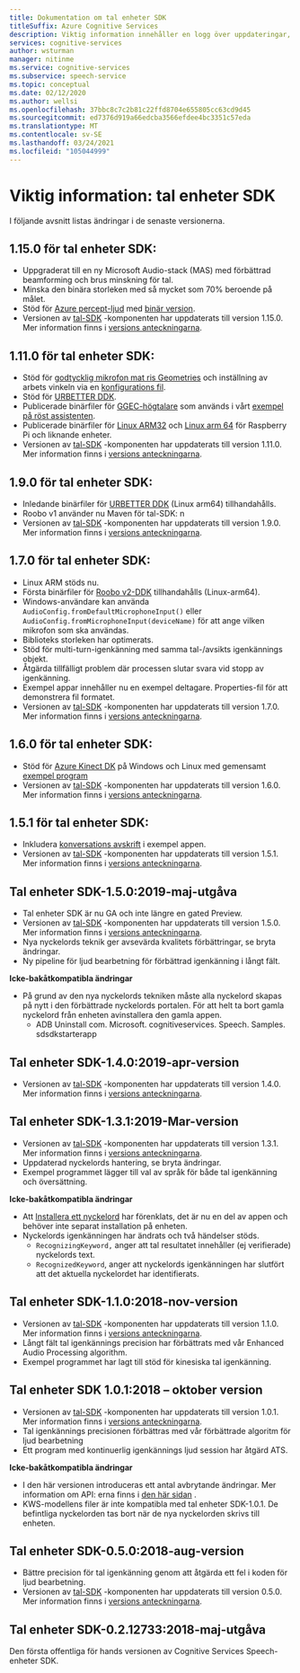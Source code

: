 ```yaml
---
title: Dokumentation om tal enheter SDK
titleSuffix: Azure Cognitive Services
description: Viktig information innehåller en logg över uppdateringar, förbättringar, fel korrigeringar och ändringar av tal enheternas SDK. Den här artikeln uppdateras med varje version av tal enheter SDK.
services: cognitive-services
author: wsturman
manager: nitinme
ms.service: cognitive-services
ms.subservice: speech-service
ms.topic: conceptual
ms.date: 02/12/2020
ms.author: wellsi
ms.openlocfilehash: 37bbc8c7c2b81c22ffd8704e655805cc63cd9d45
ms.sourcegitcommit: ed7376d919a66edcba3566efdee4bc3351c57eda
ms.translationtype: MT
ms.contentlocale: sv-SE
ms.lasthandoff: 03/24/2021
ms.locfileid: "105044999"
---
```

# <a name="release-notes-speech-devices-sdk"></a>Viktig information: tal enheter SDK

I följande avsnitt listas ändringar i de senaste versionerna.

## <a name="speech-devices-sdk-1150"></a>1.15.0 för tal enheter SDK:

- Uppgraderat till en ny Microsoft Audio-stack (MAS) med förbättrad beamforming och brus minskning för tal.
- Minska den binära storleken med så mycket som 70% beroende på målet.
- Stöd för [Azure percept-ljud](../../azure-percept/overview-azure-percept-audio.md) med [binär version](https://aka.ms/sdsdk-download-APAudio).
- Versionen av [tal-SDK](./speech-sdk.md) -komponenten har uppdaterats till version 1.15.0. Mer information finns i [versions anteckningarna](./releasenotes.md).

## <a name="speech-devices-sdk-1110"></a>1.11.0 för tal enheter SDK:

- Stöd för [godtycklig mikrofon mat ris Geometries](how-to-devices-microphone-array-configuration.md) och inställning av arbets vinkeln via en [konfigurations fil](https://aka.ms/sdsdk-micarray-json).
- Stöd för [URBETTER DDK](http://www.urbetter.com/products_56/278.html).
- Publicerade binärfiler för [GGEC-högtalare](https://aka.ms/sdsdk-download-speaker) som används i vårt [exempel på röst assistenten](https://aka.ms/sdsdk-speaker).
- Publicerade binärfiler för [Linux ARM32](https://aka.ms/sdsdk-download-linux-arm32) och [Linux arm 64](https://aka.ms/sdsdk-download-linux-arm64) för Raspberry Pi och liknande enheter.
- Versionen av [tal-SDK](./speech-sdk.md) -komponenten har uppdaterats till version 1.11.0. Mer information finns i [versions anteckningarna](./releasenotes.md).

## <a name="speech-devices-sdk-190"></a>1.9.0 för tal enheter SDK:

- Inledande binärfiler för [URBETTER DDK](https://aka.ms/sdsdk-download-urbetter) (Linux arm64) tillhandahålls.
- Roobo v1 använder nu Maven för tal-SDK: n
- Versionen av [tal-SDK](./speech-sdk.md) -komponenten har uppdaterats till version 1.9.0. Mer information finns i [versions anteckningarna](./releasenotes.md).

## <a name="speech-devices-sdk-170"></a>1.7.0 för tal enheter SDK:

- Linux ARM stöds nu.
- Första binärfiler för [Roobo v2-DDK](https://aka.ms/sdsdk-download-roobov2) tillhandahålls (Linux-arm64).
- Windows-användare kan använda `AudioConfig.fromDefaultMicrophoneInput()` eller `AudioConfig.fromMicrophoneInput(deviceName)` för att ange vilken mikrofon som ska användas.
- Biblioteks storleken har optimerats.
- Stöd för multi-turn-igenkänning med samma tal-/avsikts igenkännings objekt.
- Åtgärda tillfälligt problem där processen slutar svara vid stopp av igenkänning.
- Exempel appar innehåller nu en exempel deltagare. Properties-fil för att demonstrera fil formatet.
- Versionen av [tal-SDK](./speech-sdk.md) -komponenten har uppdaterats till version 1.7.0. Mer information finns i [versions anteckningarna](./releasenotes.md).

## <a name="speech-devices-sdk-160"></a>1.6.0 för tal enheter SDK:

- Stöd för [Azure Kinect DK](https://azure.microsoft.com/services/kinect-dk/) på Windows och Linux med gemensamt [exempel program](./speech-devices-sdk.md)
- Versionen av [tal-SDK](./speech-sdk.md) -komponenten har uppdaterats till version 1.6.0. Mer information finns i [versions anteckningarna](./releasenotes.md).

## <a name="speech-devices-sdk-151"></a>1.5.1 för tal enheter SDK:

- Inkludera [konversations avskrift](./conversation-transcription.md) i exempel appen.
- Versionen av [tal-SDK](./speech-sdk.md) -komponenten har uppdaterats till version 1.5.1. Mer information finns i [versions anteckningarna](./releasenotes.md).

## <a name="speech-devices-sdk-150-2019-may-release"></a>Tal enheter SDK-1.5.0:2019-maj-utgåva

- Tal enheter SDK är nu GA och inte längre en gated Preview.
- Versionen av [tal-SDK](./speech-sdk.md) -komponenten har uppdaterats till version 1.5.0. Mer information finns i [versions anteckningarna](./releasenotes.md).
- Nya nyckelords teknik ger avsevärda kvalitets förbättringar, se bryta ändringar.
- Ny pipeline för ljud bearbetning för förbättrad igenkänning i långt fält.

**Icke-bakåtkompatibla ändringar**

- På grund av den nya nyckelords tekniken måste alla nyckelord skapas på nytt i den förbättrade nyckelords portalen. För att helt ta bort gamla nyckelord från enheten avinstallera den gamla appen.
  - ADB Uninstall com. Microsoft. cognitiveservices. Speech. Samples. sdsdkstarterapp

## <a name="speech-devices-sdk-140-2019-apr-release"></a>Tal enheter SDK-1.4.0:2019-apr-version

- Versionen av [tal-SDK](./speech-sdk.md) -komponenten har uppdaterats till version 1.4.0. Mer information finns i [versions anteckningarna](./releasenotes.md).

## <a name="speech-devices-sdk-131-2019-mar-release"></a>Tal enheter SDK-1.3.1:2019-Mar-version

- Versionen av [tal-SDK](./speech-sdk.md) -komponenten har uppdaterats till version 1.3.1. Mer information finns i [versions anteckningarna](./releasenotes.md).
- Uppdaterad nyckelords hantering, se bryta ändringar.
- Exempel programmet lägger till val av språk för både tal igenkänning och översättning.

**Icke-bakåtkompatibla ändringar**

- Att [Installera ett nyckelord](./custom-keyword-basics.md) har förenklats, det är nu en del av appen och behöver inte separat installation på enheten.
- Nyckelords igenkänningen har ändrats och två händelser stöds.
  - `RecognizingKeyword,` anger att tal resultatet innehåller (ej verifierade) nyckelords text.
  - `RecognizedKeyword`, anger att nyckelords igenkänningen har slutfört att det aktuella nyckelordet har identifierats.

## <a name="speech-devices-sdk-110-2018-nov-release"></a>Tal enheter SDK-1.1.0:2018-nov-version

- Versionen av [tal-SDK](./speech-sdk.md) -komponenten har uppdaterats till version 1.1.0. Mer information finns i [versions anteckningarna](./releasenotes.md).
- Långt fält tal igenkännings precision har förbättrats med vår Enhanced Audio Processing algorithm.
- Exempel programmet har lagt till stöd för kinesiska tal igenkänning.

## <a name="speech-devices-sdk-101-2018-oct-release"></a>Tal enheter SDK 1.0.1:2018 – oktober version

- Versionen av [tal-SDK](./speech-sdk.md) -komponenten har uppdaterats till version 1.0.1. Mer information finns i [versions anteckningarna](./releasenotes.md).
- Tal igenkännings precisionen förbättras med vår förbättrade algoritm för ljud bearbetning
- Ett program med kontinuerlig igenkännings ljud session har åtgärd ATS.

**Icke-bakåtkompatibla ändringar**

- I den här versionen introduceras ett antal avbrytande ändringar. Mer information om API: erna finns i [den här sidan](https://aka.ms/csspeech/breakingchanges_1_0_0) .
- KWS-modellens filer är inte kompatibla med tal enheter SDK-1.0.1. De befintliga nyckelorden tas bort när de nya nyckelorden skrivs till enheten.

## <a name="speech-devices-sdk-050-2018-aug-release"></a>Tal enheter SDK-0.5.0:2018-aug-version

- Bättre precision för tal igenkänning genom att åtgärda ett fel i koden för ljud bearbetning.
- Versionen av [tal-SDK](./speech-sdk.md) -komponenten har uppdaterats till version 0.5.0. Mer information finns i [versions anteckningarna](releasenotes.md#cognitive-services-speech-sdk-050-2018-july-release).

## <a name="speech-devices-sdk-0212733-2018-may-release"></a>Tal enheter SDK-0.2.12733:2018-maj-utgåva

Den första offentliga för hands versionen av Cognitive Services Speech-enheter SDK.